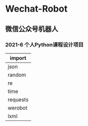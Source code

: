 # Wechat-Robot

## 微信公众号机器人

### 2021-6 个人Python课程设计项目

|import |
|-------|
|json   |
|random |
|re     |
|time   |
|requests|
|werobot|
|lxml   |
